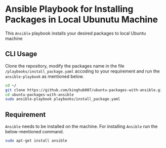# Ansible Playbook for Installing Packages in Local Ubunutu Machine
This ```Ansible``` playbook installs your desired packages to local Ubuntu machine

## CLI Usage
Clone the repository, modify the packages name in the file ```/playbooks/install_package.yaml``` accoding to your requirement and run the ```ansible-playbook``` as mentioned below.
```bash
cd ~/
git clone https://github.com/kinghub007/ubuntu-packages-with-ansible.git
cd ubuntu-packages-with-ansible
sudo ansible-playbook playbooks/install_package.yaml
```

## Requirement
```Ansible``` needs to be installed on the machine. For installing ```Ansible``` run the below-mentioned command.
```bash
sudo apt-get install ansible
```
